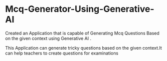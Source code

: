 # Mcq-Generator-Using-Generative-AI

Created an Application that is capable of Generating Mcq Questions Based on the given context using Generative AI .

This Application can generate tricky questions based on the given context.It can help teachers to create questions for
examinations

